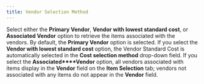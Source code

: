 ```yaml
---
title: Vendor Selection Method
---
```



Select either the **Primary Vendor**,  **Vendor with lowest standard cost**,  or **Associated Vendor** option to  retrieve the items associated with the vendors. By default, the **Primary Vendor** option is selected. If  you select the **Vendor with lowest standard 
 cost** option, the Vendor Standard Cost is automatically selected  in the **Cost selection method** drop-down  field. If you select the **Associated****Vendor** option, all vendors associated  with items display in the **Vendor**  field on the **Item Selection** tab;  vendors not associated with any items do not appear in the **Vendor**  field.
